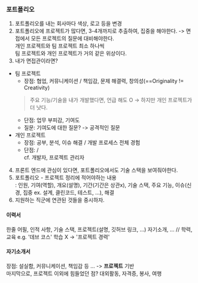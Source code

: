 ### 포트폴리오 
1. 포트폴리오를 내는 회사마다 색상, 로고 등을 변경
2. 포트폴리오에 프로젝트가 많다면, 3-4개까지로 추출하여, 집중을 해야한다. -> 면접에서 모든 프로젝트의 질문에 대비해야한다.  
개인 프로젝트와 팀 프로젝트 최소 하나씩  
팀 프로젝트와 개인 프로젝트가 거의 같은 위상이다.
3. 내가 면접관이라면?  
- 팀 프로젝트
    - 장점: 협업, 커뮤니케이션 / 책임감, 문제 해결력, 창의성(==Originality != Creativity)
    > 주요 기능/기술을 내가 개발했다면, 언급 해도 O -> 하지만 개인 프로젝트가 더 낫다.
    - 단점: 업무 부피감, 기여도  
    - 질문: 기여도에 대한 질문? -> 공격적인 질문
- 개인 프로젝트
    - 장점: 공부, 분석, 이슈 해결 / 개발 프로세스 전체 경험
    - 단점: /  
cf. 개발자, 프로젝트 관리자
4. 프론트 엔드에 관심이 있다면, 포트폴리오에서도 기술 스택을 보여줘야한다.
5. 포트폴리오 - 프로젝트 정리에 적어야하는 내용  
: 인원, 기여(역할), 개요(설명), 기간(기간은 상관x), 기술 스택, 주요 기능, 이슈(신경, 집중 ex. 설계, 클린코드, 테스트, ...), 해결
6. 지원하는 직군에 연관된 것들을 중시하자. 
#### 이력서
한줄 어필, 인적 사항, 기술 스택, 프로젝트(설명, 깃허브 링크, ...) 자기소개, ... // 학력, 교육
e.g. '데브 코스' 학습 X -> '프로젝트 경력'
#### 자기소개서
장점: 설실함, 커뮤니케이션, 책임감 등 ... -> **프로젝트** 기반  
마지막으로, 프로젝트 이외에 힘들었던 점? 대외활동, 자격증, 봉사, 여행  
